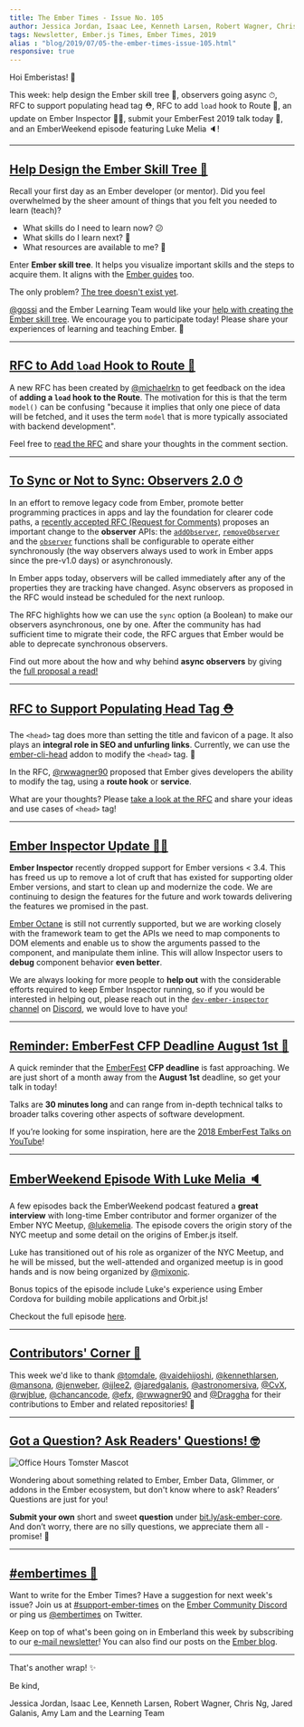 ```yaml
---
title: The Ember Times - Issue No. 105
author: Jessica Jordan, Isaac Lee, Kenneth Larsen, Robert Wagner, Chris Ng, Jared Galanis, Amy Lam
tags: Newsletter, Ember.js Times, Ember Times, 2019
alias : "blog/2019/07/05-the-ember-times-issue-105.html"
responsive: true
---
```


Hoi Emberistas! 🐹

This week:
help design the Ember skill tree 🌱,
observers going async ⏱,
RFC to support populating head tag ⛑️,
RFC to add `load` hook to Route 🎣,
an update on Ember Inspector 🕵️‍♀️,
submit your EmberFest 2019 talk today 🎤, and an
EmberWeekend episode featuring Luke Melia 🔈!

---

## [Help Design the Ember Skill Tree 🌱](https://discuss.emberjs.com/t/learning-ember-ember-skill-tree/16725)

Recall your first day as an Ember developer (or mentor). Did you feel overwhelmed by the sheer amount of things that you felt you needed to learn (teach)?

- What skills do I need to learn now? 😕
- What skills do I learn next? 🤯
- What resources are available to me? 🥺

Enter **Ember skill tree**. It helps you visualize important skills and the steps to acquire them. It aligns with the [Ember guides](https://guides.emberjs.com/release/) too.

The only problem? [The tree doesn't exist yet](https://discuss.emberjs.com/t/learning-ember-ember-skill-tree/16725).

[@gossi](https://github.com/gossi) and the Ember Learning Team would like your [help with creating the Ember skill tree](https://discuss.emberjs.com/t/learning-ember-ember-skill-tree/16725). We encourage you to participate today! Please share your experiences of learning and teaching Ember. 💞

---

## [RFC to Add `load` Hook to Route 🎣](https://github.com/emberjs/rfcs/pull/510)

A new RFC has been created by [@michaelrkn](https://github.com/michaelrkn) to get feedback on the idea of **adding a `load` hook to the Route**. The motivation for this is that the term `model()` can be confusing "because it implies that only one piece of data will be fetched, and it uses the term `model` that is more typically associated with backend development".

Feel free to [read the RFC](https://github.com/michaelrkn/rfcs/blob/route-data/text/0000-route-data-loading.md) and share your thoughts in the comment section.

---

## [To Sync or Not to Sync: Observers 2.0 ⏱](https://emberjs.github.io/rfcs/0494-async-observers.html)

In an effort to remove legacy code from Ember, promote better programming practices in apps and lay the foundation for clearer code paths, a [recently accepted RFC (Request for Comments)](https://github.com/emberjs/rfcs/pull/494) proposes an important change to the **observer** APIs: the [`addObserver`](http://api.emberjs.com/ember/release/functions/@ember%2Fobject%2Fobservers/addObserver), [`removeObserver`](http://api.emberjs.com/ember/release/functions/@ember%2Fobject%2Fobservers/removeObserver) and the [`observer`](http://api.emberjs.com/ember/release/functions/@ember%2Fobject/observer) functions shall be configurable to operate either synchronously (the way observers always used to work in Ember apps since the pre-v1.0 days) or asynchronously.

In Ember apps today, observers will be called immediately after any of the properties they are tracking have changed. Async observers as proposed in the RFC would instead be scheduled for the next runloop.

The RFC highlights how we can use the `sync` option (a Boolean) to make our observers asynchronous, one by one. After the community has had sufficient time to migrate their code, the RFC argues that Ember would be able to deprecate synchronous observers.

Find out more about the how and why behind **async observers** by giving the [full proposal a read!](https://emberjs.github.io/rfcs/0494-async-observers.html)

---

## [RFC to Support Populating Head Tag ⛑️](https://github.com/emberjs/rfcs/pull/506)

The `<head>` tag does more than setting the title and favicon of a page. It also plays an **integral role in SEO and unfurling links**. Currently, we can use the [ember-cli-head](https://github.com/ronco/ember-cli-head) addon to modify the `<head>` tag. 💛

In the RFC, [@rwwagner90](https://github.com/rwwagner90) proposed that Ember gives developers the ability to modify the tag, using a **route hook** or **service**.

What are your thoughts? Please [take a look at the RFC](https://github.com/emberjs/rfcs/pull/506) and share your ideas and use cases of `<head>` tag!

---

## [Ember Inspector Update 🕵️‍♀️](https://github.com/emberjs/ember-inspector)

**Ember Inspector** recently dropped support for Ember versions < 3.4. This has freed us up to
remove a lot of cruft that has existed for supporting older Ember versions, and start to clean
up and modernize the code. We are continuing to design the features for the future and work
towards delivering the features we promised in the past.

[Ember Octane](https://emberjs.com/editions/octane/) is still not currently supported, but we are working closely with the framework team to
get the APIs we need to map components to DOM elements and enable us to show the arguments
passed to the component, and manipulate them inline. This will allow Inspector users to **debug** component behavior **even better**.

We are always looking for more people to **help out** with the considerable efforts required to keep
Ember Inspector running, so if you would be interested in helping out, please reach out in the
[`dev-ember-inspector` channel](https://discordapp.com/channels/480462759797063690/486243207072710656) on [Discord](https://discordapp.com/invite/emberjs), we would love to have you!

---

## [Reminder: EmberFest CFP Deadline August 1st 🎤](https://cfp.emberfest.eu/events/emberfest-2019)

A quick reminder that the [EmberFest](https://emberfest.eu/) **CFP deadline** is fast approaching. We are just short of a month away from the **August 1st** deadline, so get your talk in today!

Talks are **30 minutes long** and can range from in-depth technical talks to broader talks covering other aspects of software development.

If you’re looking for some inspiration, here are the [2018 EmberFest Talks on YouTube](https://www.youtube.com/watch?v=oRzmDobMZ_Q&list=PLN4SpDLOSVkSB9034lDNdP1JoNBGssax9)!

---

## [EmberWeekend Episode With Luke Melia 🔈](https://twitter.com/emberweekend/status/1134498179544702977)

A few episodes back the EmberWeekend podcast featured a **great interview** with long-time Ember contributor and former organizer of the Ember NYC Meetup, [@lukemelia](https://github.com/lukemelia). The episode covers the origin story of the NYC meetup and some detail on the origins of Ember.js itself.

Luke has transitioned out of his role as organizer of the NYC Meetup, and he will be missed, but the well-attended and organized meetup is in good hands and is now being organized by [@mixonic](https://github.com/mixonic).

Bonus topics of the episode include Luke's experience using Ember Cordova for building mobile applications and Orbit.js!

Checkout the full episode
[here](https://emberweekend.com/episodes/out-of-memory).

---

## [Contributors' Corner 👏](https://guides.emberjs.com/release/contributing/repositories/)

<p>This week we'd like to thank <a href="https://github.com/tomdale" target="gh-user">@tomdale</a>, <a href="https://github.com/vaidehijoshi" target="gh-user">@vaidehijoshi</a>, <a href="https://github.com/kennethlarsen" target="gh-user">@kennethlarsen</a>, <a href="https://github.com/mansona" target="gh-user">@mansona</a>, <a href="https://github.com/jenweber" target="gh-user">@jenweber</a>, <a href="https://github.com/ijlee2" target="gh-user">@ijlee2</a>, <a href="https://github.com/jaredgalanis" target="gh-user">@jaredgalanis</a>, <a href="https://github.com/astronomersiva" target="gh-user">@astronomersiva</a>, <a href="https://github.com/CvX" target="gh-user">@CvX</a>, <a href="https://github.com/rwjblue" target="gh-user">@rwjblue</a>, <a href="https://github.com/chancancode" target="gh-user">@chancancode</a>, <a href="https://github.com/efx" target="gh-user">@efx</a>, <a href="https://github.com/rwwagner90" target="gh-user">@rwwagner90</a> and <a href="https://github.com/Draggha" target="gh-user">@Draggha</a> for their contributions to Ember and related repositories! 💖</p>

---

## [Got a Question? Ask Readers' Questions! 🤓](https://docs.google.com/forms/d/e/1FAIpQLScqu7Lw_9cIkRtAiXKitgkAo4xX_pV1pdCfMJgIr6Py1V-9Og/viewform)

<div class="blog-row">
  <img class="float-right small transparent padded" alt="Office Hours Tomster Mascot" title="Readers' Questions" src="/images/tomsters/officehours.png" />

  <p>Wondering about something related to Ember, Ember Data, Glimmer, or addons in the Ember ecosystem, but don't know where to ask? Readers’ Questions are just for you!</p>

<p><strong>Submit your own</strong> short and sweet <strong>question</strong> under <a href="https://bit.ly/ask-ember-core" target="rq">bit.ly/ask-ember-core</a>. And don’t worry, there are no silly questions, we appreciate them all - promise! 🤞</p>

</div>

---

## [#embertimes 📰](https://blog.emberjs.com/tags/newsletter.html)

Want to write for the Ember Times? Have a suggestion for next week's issue? Join us at [#support-ember-times](https://discordapp.com/channels/480462759797063690/485450546887786506) on the [Ember Community Discord](https://discordapp.com/invite/zT3asNS) or ping us [@embertimes](https://twitter.com/embertimes) on Twitter.

Keep on top of what's been going on in Emberland this week by subscribing to our [e-mail newsletter](https://the-emberjs-times.ongoodbits.com/)! You can also find our posts on the [Ember blog](https://emberjs.com/blog/tags/newsletter.html).

---

That's another wrap! ✨

Be kind,

Jessica Jordan, Isaac Lee, Kenneth Larsen, Robert Wagner, Chris Ng, Jared Galanis, Amy Lam and the Learning Team
